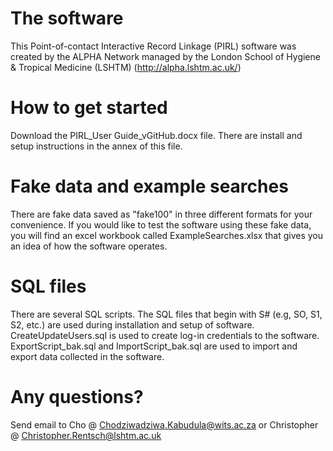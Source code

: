 # The software
This Point-of-contact Interactive Record Linkage (PIRL) software was created by the ALPHA Network managed by the London School of Hygiene & Tropical Medicine (LSHTM) (http://alpha.lshtm.ac.uk/) 

# How to get started
Download the PIRL_User Guide_vGitHub.docx file. There are install and setup instructions in the annex of this file. 

# Fake data and example searches
There are fake data saved as "fake100" in three different formats for your convenience. If you would like to test the software using these fake data, you will find an excel workbook called ExampleSearches.xlsx that gives you an idea of how the software operates.

# SQL files
There are several SQL scripts. The SQL files that begin with S# (e.g, SO, S1, S2, etc.) are used during installation and setup of software. CreateUpdateUsers.sql is used to create log-in credentials to the software. ExportScript_bak.sql and ImportScript_bak.sql are used to import and export data collected in the software. 


# Any questions?
Send email to Cho @ Chodziwadziwa.Kabudula@wits.ac.za or Christopher @ Christopher.Rentsch@lshtm.ac.uk
